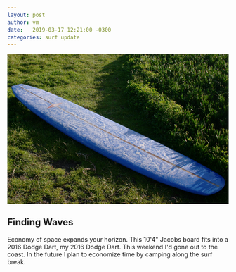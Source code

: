```yaml
---
layout: post
author: vm 
date:   2019-03-17 12:21:00 -0300
categories: surf update 
---
```


<img src="/assets/img/jacob.png" style="display:block;margin-left:auto;margin-right:auto;" /> 

## Finding Waves
Economy of space expands your horizon. This 10'4" Jacobs board fits into a 2016 Dodge Dart, my 2016 Dodge Dart. This weekend I'd gone out to the coast. In the future I plan to economize time by camping along the surf break.  


